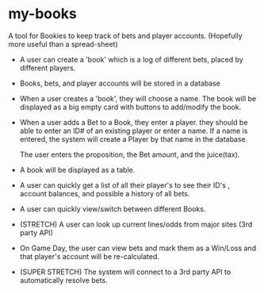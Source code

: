 # my-books

A tool for Bookies to keep track of bets and player accounts. (Hopefully more useful than a spread-sheet)

-  A user can create a 'book' which is a log of different bets, placed by different players.

-  Books, bets, and player accounts will be stored in a database

-  When a user creates a 'book', they will choose a name. The book will be displayed as a big empty card with buttons to add/modify the book.

-  When a user adds a Bet to a Book, they enter a player. they should be able to enter an ID# of an existing player or enter a name. If a name is entered, the system will create a Player by that name in the database.

   The user enters  the proposition, the Bet amount, and the juice(tax).

- A book will be displayed as a table.

- A user can quickly get a list of all their player's to see their ID's , account balances, and possible a history of all bets.

- A user can quickly view/switch between different Books.

- (STRETCH) A user can look up current lines/odds from major sites (3rd party API)

- On Game Day, the user can view bets and mark them as a Win/Loss and that player's account  will be re-calculated.         

- (SUPER STRETCH) The system will connect to a 3rd party API to automatically resolve bets.  

